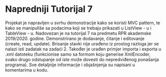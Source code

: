 # Napredniji Tutorijal 7

Projekat je napravljen u svrhu demonstracije kako se koristi MVC pattern, te kako se manipuliše sa podacima koji se trebaju prikazati u ListView - u i TableView - u. Nadovezan je na tutorijal 7 na predmetu RPR akademske 2019/2020. godine. Demonstrirano je dodavanje, čitanje i editovanje (create, read, update). Brisanje stavki nije urađeno iz prostog razloga jer se nalazi isti zadatak na zadaći 2. Također je urađen primjer importa i exporta u .xml datoteku (funkcionise samo sa formom koju generise XmlEncoder, svako drugo odstupanje od iste može dovesti do nepredviđenog ponašanja programa). Sve detaljnije informacije i objašnjenja su napisani u komentarima u kodu.

